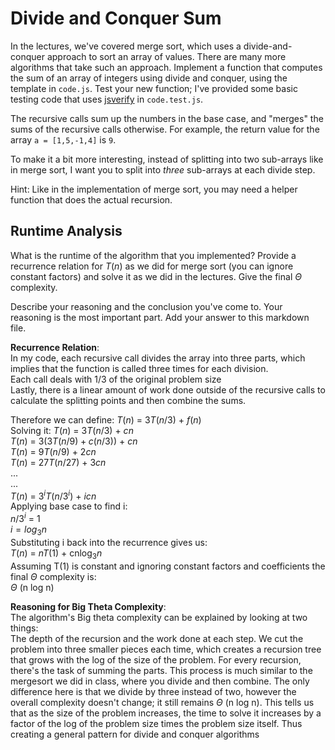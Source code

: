 # Divide and Conquer Sum

In the lectures, we've covered merge sort, which uses a divide-and-conquer
approach to sort an array of values. There are many more algorithms that take
such an approach. Implement a function that computes the sum of an array of
integers using divide and conquer, using the template in `code.js`. Test your
new function; I've provided some basic testing code that uses
[jsverify](https://jsverify.github.io/) in `code.test.js`.

The recursive calls sum up the numbers in the base case, and "merges" the sums
of the recursive calls otherwise. For example, the return value for the array `a
= [1,5,-1,4]` is `9`.

To make it a bit more interesting, instead of splitting into two sub-arrays like
in merge sort, I want you to split into *three* sub-arrays at each divide step.

Hint: Like in the implementation of merge sort, you may need a helper function
that does the actual recursion.

## Runtime Analysis

What is the runtime of the algorithm that you implemented? Provide a recurrence
relation for $T(n)$ as we did for merge sort (you can ignore constant factors)
and solve it as we did in the lectures. Give the final $\Theta$ complexity.

Describe your reasoning and the conclusion you've come to. Your reasoning is the
most important part. Add your answer to this markdown file.

**Recurrence Relation**:<br />
In my code, each recursive call divides the array into three parts, which implies that the function is called three times for each division. <br />
Each call deals with 1/3 of the original problem size <br />
Lastly, there is a linear amount of work done outside of the recursive calls to calculate the splitting points and then combine the sums. <br />

Therefore we can define: $T(n)$ = $3T(n/3)$ + $f(n)$ <br />
Solving it: $T(n)$ = $3T(n/3)$ + $cn$ <br />
$T(n)$ = $3(3T(n/9) + c(n/3))$ + $cn$ <br />
$T(n)$ = $9T(n/9)$ + $2cn$ <br />
$T(n)$ = $27T(n/27)$ + $3cn$ <br />
...<br />
...<br />
$T(n)$ = $3$<sup>$i$</sup>$T$($n/3$<sup>$i$</sup>) + $icn$<br />
Applying base case to find i:<br />
$n/3$<sup>$i$</sup> = $1$<br />
$i = log$<sub>$3$</sub>$n$<br />
Substituting i back into the recurrence gives us:<br />
$T(n)$ = $nT(1)$ + cnlog<sub>$3$</sub>$n$<br />
Assuming T(1) is constant and ignoring constant factors and coefficients the final $\Theta$ complexity is:<br />
$\Theta$ (n log n)<br />

****Reasoning for Big Theta Complexity****:<br />
The algorithm's Big theta complexity can be explained by looking at two things: <br />
The depth of the recursion and the work done at each step. We cut the problem into three smaller pieces each time, which creates a recursion tree that grows with the log of the size of the problem. For every recursion, there's the task of summing the parts. This process is much similar to the mergesort we did in class, where you divide and then combine. The only difference here is that we divide by three instead of two, however the overall complexity doesn't change; it still remains $\Theta$ (n log n). This tells us that as the size of the problem increases, the time to solve it increases by a factor of the log of the problem size times the problem size itself. Thus creating a general pattern for divide and conquer algorithms
